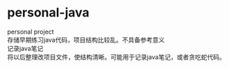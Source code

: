 # personal-java
personal project  
存储早期练习java代码，项目结构比较乱。不具备参考意义  
记录java笔记  
将以后整理改项目文件，使结构清晰。可能用于记录java笔记，或者贪吃蛇代码。
